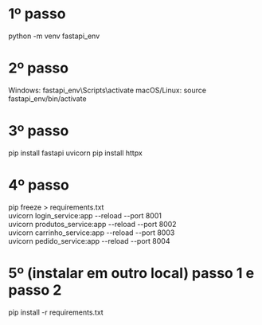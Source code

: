 # 1º passo
python -m venv fastapi_env

# 2º passo
Windows: fastapi_env\Scripts\activate
macOS/Linux: source fastapi_env/bin/activate

# 3º passo
pip install fastapi uvicorn
pip install httpx

# 4º passo
pip freeze > requirements.txt                            <br>
uvicorn login_service:app --reload --port 8001           <br>
uvicorn produtos_service:app --reload --port 8002        <br>
uvicorn carrinho_service:app --reload --port 8003        <br>
uvicorn pedido_service:app --reload --port 8004          <br>


# 5º (instalar em outro local) passo 1 e passo 2 
pip install -r requirements.txt
